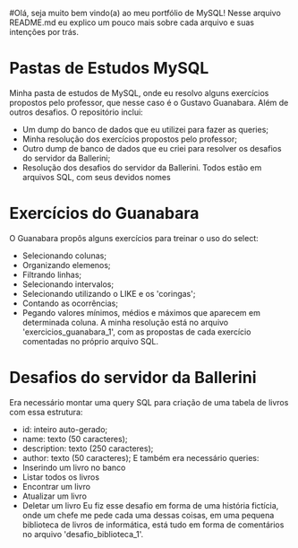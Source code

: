 #Olá, seja muito bem vindo(a) ao meu portfólio de MySQL!
Nesse arquivo README.md eu explico um pouco mais sobre cada arquivo e suas intenções por trás.

# Pastas de Estudos MySQL
Minha pasta de estudos de MySQL, onde eu resolvo alguns exercícios propostos pelo professor, que nesse caso é o Gustavo Guanabara. Além de outros desafios. O repositório inclui:
- Um dump do banco de dados que eu utilizei para fazer as queries;
- Minha resolução dos exercícios propostos pelo professor;
- Outro dump de banco de dados que eu criei para resolver os desafios do servidor da Ballerini;
- Resolução dos desafios do servidor da Ballerini.
Todos estão em arquivos SQL, com seus devidos nomes

# Exercícios do Guanabara
O Guanabara propôs alguns exercícios para treinar o uso do select: 
- Selecionando colunas; 
- Organizando elemenos; 
- Filtrando linhas; 
- Selecionando intervalos;
- Selecionando utilizando o LIKE e os 'coringas';
- Contando as ocorrências;
- Pegando valores mínimos, médios e máximos que aparecem em determinada coluna.
A minha resolução está no arquivo 'exercicios_guanabara_1', com as propostas de cada exercício comentadas no próprio arquivo SQL.

# Desafios do servidor da Ballerini
Era necessário montar uma query SQL para criação de uma tabela de livros com essa estrutura:
- id: inteiro auto-gerado;
- name: texto (50 caracteres);
- description: texto (250 caracteres);
- author: texto (50 caracteres);
E também era necessário queries:
- Inserindo um livro no banco
- Listar todos os livros
- Encontrar um livro
- Atualizar um livro
- Deletar um livro
Eu fiz esse desafio em forma de uma história fictícia, onde um chefe me pede cada uma dessas coisas, em uma pequena biblioteca de livros de informática, está tudo em forma de comentários no arquivo 'desafio_biblioteca_1'.
